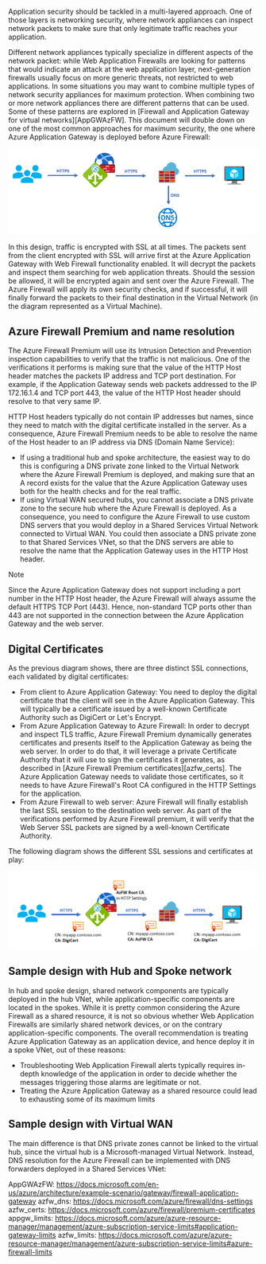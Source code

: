 Application security should be tackled in a multi-layered approach. One of those layers is networking security, where network appliances can inspect network packets to make sure that only legitimate traffic reaches your application.

Different network appliances typically specialize in different aspects of the network packet: while Web Application Firewalls are looking for patterns that would indicate an attack at the web application layer, next-generation firewalls usually focus on more generic threats, not restricted to web applications. In some situations you may want to combine multiple types of network security appliances for maximum protection. When combining two or more network appliances there are different patterns that can be used. Some of these patterns are explored in [Firewall and Application Gateway for virtual networks][AppGWAzFW]. This document will double down on one of the most common approaches for maximum security, the one where Azure Application Gateway is deployed before Azure Firewall:

![Overall diagram](./images/appgwB4azfw_flow.png)

In this design, traffic is encrypted with SSL at all times. The packets sent from the client encrypted with SSL will arrive first at the Azure Application Gateway with Web Firewall functionality enabled. It will decrypt the packets and inspect them searching for web application threats. Should the session be allowed, it will be encrypted again and sent over the Azure Firewall. The Azure Firewall will apply its own security checks, and if successful, it will finally forward the packets to their final destination in the Virtual Network (in the diagram represented as a Virtual Machine).

## Azure Firewall Premium and name resolution

The Azure Firewall Premium will use its Intrusion Detection and Prevention inspection capabilities to verify that the traffic is not malicious. One of the verifications it performs is making sure that the value of the HTTP Host header matches the packets IP address and TCP port destination. For example, if the Application Gateway sends web packets addressed to the IP 172.16.1.4 and TCP port 443, the value of the HTTP Host header should resolve to that very same IP.

HTTP Host headers typically do not contain IP addresses but names, since they need to match with the digital certificate installed in the server. As a consequence, Azure Firewall Premium needs to be able to resolve the name of the Host header to an IP address via DNS (Domain Name Service):

- If using a traditional hub and spoke architecture, the easiest way to do this is configuring a DNS private zone linked to the Virtual Network where the Azure Firewall Premium is deployed, and making sure that an A record exists for the value that the Azure Application Gateway uses both for the health checks and for the real traffic.
- If using Virtual WAN secured hubs, you cannot associate a DNS private zone to the secure hub where the Azure Firewall is deployed. As a consequence, you need to configure the Azure Firewall to use custom DNS servers that you would deploy in a Shared Services Virtual Network connected to Virtual WAN. You could then associate a DNS private zone to that Shared Services VNet, so that the DNS servers are able to resolve the name that the Application Gateway uses in the HTTP Host header.

> [!NOTE]
> Since the Azure Application Gateway does not support including a port number in the HTTP Host header, the Azure Firewall will always assume the default HTTPS TCP Port (443). Hence, non-standard TCP ports other than 443 are not supported in the connection between the Azure Application Gateway and the web server.

## Digital Certificates

As the previous diagram shows, there are three distinct SSL connections, each validated by digital certificates:

- From client to Azure Application Gateway: You need to deploy the digital certificate that the client will see in the Azure Application Gateway. This will typically be a certificate issued by a well-known Certificate Authority such as DigiCert or Let's Encrypt.
- From Azure Application Gateway to Azure Firewall: In order to decrypt and inspect TLS traffic, Azure Firewall Premium dynamically generates certificates and presents itself to the Application Gateway as being the web server. In order to do that, it will leverage a private Certificate Authority that it will use to sign the certificates it generates, as described in [Azure Firewall Premium certificates][azfw_certs]. The Azure Application Gateway needs to validate those certificates, so it needs to have Azure Firewall's Root CA configured in the HTTP Settings for the application.
- From Azure Firewall to web server: Azure Firewall will finally establish the last SSL session to the destination web server. As part of the verifications performed by Azure Firewall premium, it will verify that the Web Server SSL packets are signed by a well-known Certificate Authority.

The following diagram shows the different SSL sessions and certificates at play:

![SSL sessions](./images/appgwB4azfw_certs.png)

## Sample design with Hub and Spoke network

In hub and spoke design, shared network components are typically deployed in the hub VNet, while application-specific components are located in the spokes. While it is pretty common considering the Azure Firewall as a shared resource, it is not so obvious whether Web Application Firewalls are similarly shared network devices, or on the contrary application-specific components. The overall recommendation is treating Azure Application Gateway as an application device, and hence deploy it in a spoke VNet, out of these reasons:

- Troubleshooting Web Application Firewall alerts typically requires in-depth knowledge of the application in order to decide whether the messages triggering those alarms are legitimate or not.
- Treating the Azure Application Gateway as a shared resource could lead to exhausting some of its maximum limits

## Sample design with Virtual WAN

The main difference is that DNS private zones cannot be linked to the virtual hub, since the virtual hub is a Microsoft-managed Virtual Network. Instead, DNS resolution for the Azure Firewall can be implemented with DNS forwarders deployed in a Shared Services VNet:


AppGWAzFW: https://docs.microsoft.com/en-us/azure/architecture/example-scenario/gateway/firewall-application-gateway
azfw_dns: https://docs.microsoft.com/azure/firewall/dns-settings
azfw_certs: https://docs.microsoft.com/azure/firewall/premium-certificates
appgw_limits: https://docs.microsoft.com/azure/azure-resource-manager/management/azure-subscription-service-limits#application-gateway-limits
azfw_limits: https://docs.microsoft.com/azure/azure-resource-manager/management/azure-subscription-service-limits#azure-firewall-limits
